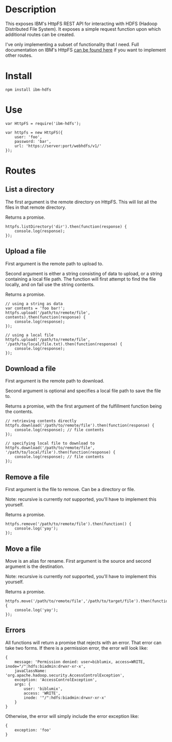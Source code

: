 # Description

This exposes IBM's HttpFS REST API for interacting with HDFS (Hadoop Distributed File System). It exposes a simple request function upon which additional routes can be created.

I've only implementing a subset of functionality that I need.  Full documentation on IBM's HttpFS [can be found here](http://www-01.ibm.com/support/knowledgecenter/SSPT3X_3.0.0/com.ibm.swg.im.infosphere.biginsights.admin.doc/doc/admin_fileupload_rest_apis.html) if you want to implement other routes.

# Install

    npm install ibm-hdfs

# Use

```
var HttpFS = require('ibm-hdfs');

var httpfs = new HttpFS({
    user: 'foo',
    password: 'bar',
    url: 'https://server:port/webhdfs/v1/'
});
```

# Routes

## List a directory

The first argument is the remote directory on HttpFS. This will list all the files in that remote directory.

Returns a promise.

```
httpfs.listDirectory('dir').then(function(response) {
    console.log(response);
});
```

## Upload a file

First argument is the remote path to upload to.

Second argument is either a string consisting of data to upload, or a string containing a local file path. The function will first attempt to find the file locally, and on fail use the string contents.

Returns a promise.

```
// using a string as data
var contents = 'foo bar!';
httpfs.upload('/path/to/remote/file', contents).then(function(response) {
    console.log(response);
});

// using a local file
httpfs.upload('/path/to/remote/file', '/path/to/local/file.txt).then(function(response) {
    console.log(response);
});
```

## Download a file

First argument is the remote path to download.

Second argument is optional and specifies a local file path to save the file to.

Returns a promise, with the first argument of the fulfillment function being the contents.

```
// retrieving contents directly
httpfs.download('/path/to/remote/file').then(function(response) {
    console.log(response); // file contents
});

// specifying local file to download to
httpfs.download('/path/to/remote/file', '/path/to/local/file').then(function(response) {
    console.log(response); // file contents
});
```

## Remove a file

First argument is the file to remove. Can be a directory or file.

Note: recursive is currently *not* supported, you'll have to implement this yourself.

Returns a promise.

```
httpfs.remove('/path/to/remote/file').then(function() {
    console.log('yay');
});
```

## Move a file

Move is an alias for rename. First argument is the source and second argument is the destination.

Note: recursive is currently *not* supported, you'll have to implement this yourself.

Returns a promise.

```
httpfs.move('/path/to/remote/file','/path/to/target/file').then(function() {
    console.log('yay');
});
```

## Errors

All functions will return a promise that rejects with an error. That error can take two forms. If there is a permission error, the error will look like:

```
{
    message: 'Permission denied: user=biblumix, access=WRITE, inode="/":hdfs:biadmin:drwxr-xr-x',
    javaClassName: 'org.apache.hadoop.security.AccessControlException',
    exception: 'AccessControlException',
    args: {
        user: 'biblumix',
        access: 'WRITE',
        inode: '"/":hdfs:biadmin:drwxr-xr-x'
    }
}
```

Otherwise, the error will simply include the error exception like:

```
{
    exception: 'foo'
}
